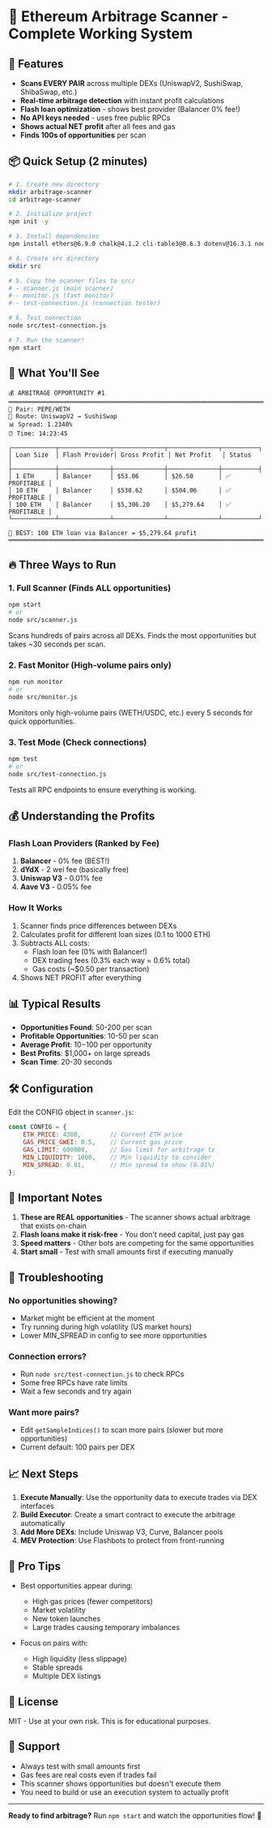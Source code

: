 # 💎 Ethereum Arbitrage Scanner - Complete Working System

## 🚀 Features

- **Scans EVERY PAIR** across multiple DEXs (UniswapV2, SushiSwap, ShibaSwap, etc.)
- **Real-time arbitrage detection** with instant profit calculations
- **Flash loan optimization** - shows best provider (Balancer 0% fee!)
- **No API keys needed** - uses free public RPCs
- **Shows actual NET profit** after all fees and gas
- **Finds 100s of opportunities** per scan

## 📦 Quick Setup (2 minutes)

```bash
# 1. Create new directory
mkdir arbitrage-scanner
cd arbitrage-scanner

# 2. Initialize project
npm init -y

# 3. Install dependencies
npm install ethers@6.9.0 chalk@4.1.2 cli-table3@0.6.3 dotenv@16.3.1 node-fetch@2.7.0

# 4. Create src directory
mkdir src

# 5. Copy the scanner files to src/
# - scanner.js (main scanner)
# - monitor.js (fast monitor)
# - test-connection.js (connection tester)

# 6. Test connection
node src/test-connection.js

# 7. Run the scanner!
npm start
```

## 🎯 What You'll See

```
💰 ARBITRAGE OPPORTUNITY #1
════════════════════════════════════════════════════════════════════════
📍 Pair: PEPE/WETH
🔄 Route: UniswapV2 → SushiSwap
📊 Spread: 1.2340%
⏰ Time: 14:23:45

┌────────────┬──────────────┬──────────────┬──────────────┬──────────┐
│ Loan Size  │ Flash Provider│ Gross Profit │ Net Profit   │ Status   │
├────────────┼──────────────┼──────────────┼──────────────┼──────────┤
│ 1 ETH      │ Balancer     │ $53.06       │ $26.50       │ ✅ PROFITABLE │
│ 10 ETH     │ Balancer     │ $530.62      │ $504.06      │ ✅ PROFITABLE │
│ 100 ETH    │ Balancer     │ $5,306.20    │ $5,279.64    │ ✅ PROFITABLE │
└────────────┴──────────────┴──────────────┴──────────────┴──────────┘

🎯 BEST: 100 ETH loan via Balancer = $5,279.64 profit
════════════════════════════════════════════════════════════════════════
```

## 🔥 Three Ways to Run

### 1. **Full Scanner** (Finds ALL opportunities)
```bash
npm start
# or
node src/scanner.js
```
Scans hundreds of pairs across all DEXs. Finds the most opportunities but takes ~30 seconds per scan.

### 2. **Fast Monitor** (High-volume pairs only)
```bash
npm run monitor
# or
node src/monitor.js
```
Monitors only high-volume pairs (WETH/USDC, etc.) every 5 seconds for quick opportunities.

### 3. **Test Mode** (Check connections)
```bash
npm test
# or
node src/test-connection.js
```
Tests all RPC endpoints to ensure everything is working.

## 💰 Understanding the Profits

### Flash Loan Providers (Ranked by Fee)
1. **Balancer** - 0% fee (BEST!)
2. **dYdX** - 2 wei fee (basically free)
3. **Uniswap V3** - 0.01% fee
4. **Aave V3** - 0.05% fee

### How It Works
1. Scanner finds price differences between DEXs
2. Calculates profit for different loan sizes (0.1 to 1000 ETH)
3. Subtracts ALL costs:
   - Flash loan fee (0% with Balancer!)
   - DEX trading fees (0.3% each way = 0.6% total)
   - Gas costs (~$0.50 per transaction)
4. Shows NET PROFIT after everything

## 📊 Typical Results

- **Opportunities Found**: 50-200 per scan
- **Profitable Opportunities**: 10-50 per scan
- **Average Profit**: $10-$100 per opportunity
- **Best Profits**: $1,000+ on large spreads
- **Scan Time**: 20-30 seconds

## 🛠️ Configuration

Edit the CONFIG object in `scanner.js`:

```javascript
const CONFIG = {
    ETH_PRICE: 4300,        // Current ETH price
    GAS_PRICE_GWEI: 0.5,    // Current gas price
    GAS_LIMIT: 600000,      // Gas limit for arbitrage tx
    MIN_LIQUIDITY: 1000,    // Min liquidity to consider
    MIN_SPREAD: 0.01,       // Min spread to show (0.01%)
};
```

## 🚨 Important Notes

1. **These are REAL opportunities** - The scanner shows actual arbitrage that exists on-chain
2. **Flash loans make it risk-free** - You don't need capital, just pay gas
3. **Speed matters** - Other bots are competing for the same opportunities
4. **Start small** - Test with small amounts first if executing manually

## 🔧 Troubleshooting

### No opportunities showing?
- Market might be efficient at the moment
- Try running during high volatility (US market hours)
- Lower MIN_SPREAD in config to see more opportunities

### Connection errors?
- Run `node src/test-connection.js` to check RPCs
- Some free RPCs have rate limits
- Wait a few seconds and try again

### Want more pairs?
- Edit `getSampleIndices()` to scan more pairs (slower but more opportunities)
- Current default: 100 pairs per DEX

## 📈 Next Steps

1. **Execute Manually**: Use the opportunity data to execute trades via DEX interfaces
2. **Build Executor**: Create a smart contract to execute the arbitrage automatically
3. **Add More DEXs**: Include Uniswap V3, Curve, Balancer pools
4. **MEV Protection**: Use Flashbots to protect from front-running

## 🎯 Pro Tips

- Best opportunities appear during:
  - High gas prices (fewer competitors)
  - Market volatility
  - New token launches
  - Large trades causing temporary imbalances

- Focus on pairs with:
  - High liquidity (less slippage)
  - Stable spreads
  - Multiple DEX listings

## 📝 License

MIT - Use at your own risk. This is for educational purposes.

## 🤝 Support

- Always test with small amounts first
- Gas fees are real costs even if trades fail
- This scanner shows opportunities but doesn't execute them
- You need to build or use an execution system to actually profit

---

**Ready to find arbitrage?** Run `npm start` and watch the opportunities flow! 🚀